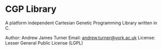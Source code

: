 CGP Library
======

A platform independent Cartesian Genetic Programming Library written in C.

Author: Andrew James Turner
Email: andrew.turner@york.ac.uk
License: Lesser General Public License (LGPL)
